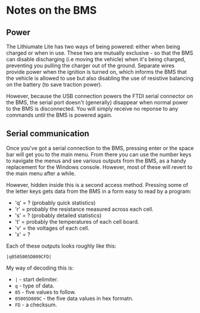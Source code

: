 # Notes on the BMS

## Power

The Lithiumate Lite has two ways of being powered: either when being
charged or when in use.  These two are mutually exclusive - so that the
BMS can disable discharging (i.e moving the vehicle) when it's being
charged, preventing you pulling the charger out of the ground.
Separate wires provide power when the ignition is turned on, which
informs the BMS that the vehicle is allowed to use but also disabling
the use of resistive balancing on the battery (to save traction power).

However, because the USB connection powers the FTDI serial connector on
the BMS, the serial port doesn't (generally) disappear when normal
power to the BMS is disconnected.  You will simply receive no reponse
to any commands until the BMS is powered again.

## Serial communication

Once you've got a serial connection to the BMS, pressing enter or the
space bar will get you to the main menu.  From there you can use the
number keys to navigate the menus and see various outputs from the
BMS, as a handy replacement for the Windows console.  However, most of
these will revert to the main menu after a while.

However, hidden inside this is a second access method.  Pressing some
of the letter keys gets data from the BMS in a form easy to read by a
program:

* 'q' = ? (probably quick statistics)
* 'r' = probably the resistance measured across each cell.
* 's' = ? (probably detailed statistics)
* 't' = probably the temperatures of each cell board.
* 'v' = the voltages of each cell.
* 'x' = ?

Each of these outputs looks roughly like this:

`|q0505005D009CFD|`

My way of decoding this is:

* `|` - start delimiter.
* `q` - type of data.
* `05` - five values to follow.
* `05005D009C` - the five data values in hex formatn.
* `FD` - a checksum.
